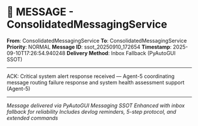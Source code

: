 # 📨 MESSAGE - ConsolidatedMessagingService

**From**: ConsolidatedMessagingService
**To**: ConsolidatedMessagingService
**Priority**: NORMAL
**Message ID**: ssot_20250910_172654
**Timestamp**: 2025-09-10T17:26:54.940248
**Delivery Method**: Inbox Fallback (PyAutoGUI SSOT)

---

ACK: Critical system alert response received — Agent-5 coordinating message routing failure response and system health assessment support (Agent-5)

---

*Message delivered via PyAutoGUI Messaging SSOT*
*Enhanced with inbox fallback for reliability*
*Includes devlog reminders, 5-step protocol, and extended commands*
